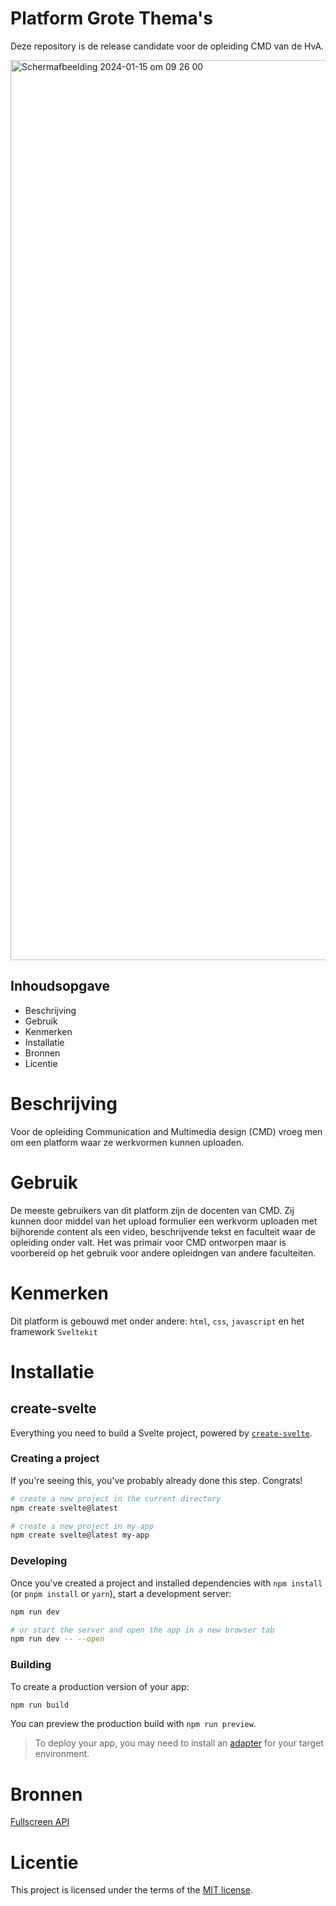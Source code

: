 # Platform Grote Thema's 

Deze repository is de release candidate voor de opleiding CMD van de HvA. 

<img width="1440" alt="Scherm­afbeelding 2024-01-15 om 09 26 00" src="https://github.com/Tristandemuijnck/lets-jam-webapplicatie/assets/89298385/73c761a7-6b16-40c1-80e5-ada6b99c00b2">

## Inhoudsopgave

* Beschrijving
* Gebruik
* Kenmerken
* Installatie
* Bronnen
* Licentie

# Beschrijving

Voor de opleiding Communication and Multimedia design (CMD) vroeg men om een platform waar ze werkvormen kunnen uploaden. 

# Gebruik

De meeste gebruikers van dit platform zijn de docenten van CMD. Zij kunnen door middel van het upload formulier een werkvorm uploaden met bijhorende content als een video, beschrijvende tekst en faculteit waar de opleiding onder valt. Het was primair voor CMD ontworpen maar is voorbereid op het gebruik voor andere opleidngen van andere faculteiten.

# Kenmerken

Dit platform is gebouwd met onder andere: `html`, `css`, `javascript` en het framework `Sveltekit`

# Installatie 
## create-svelte

Everything you need to build a Svelte project, powered by [`create-svelte`](https://github.com/sveltejs/kit/tree/master/packages/create-svelte).

### Creating a project

If you're seeing this, you've probably already done this step. Congrats!

```bash
# create a new project in the current directory
npm create svelte@latest

# create a new project in my-app
npm create svelte@latest my-app
```

### Developing

Once you've created a project and installed dependencies with `npm install` (or `pnpm install` or `yarn`), start a development server:

```bash
npm run dev

# or start the server and open the app in a new browser tab
npm run dev -- --open
```

### Building

To create a production version of your app:

```bash
npm run build
```

You can preview the production build with `npm run preview`.

> To deploy your app, you may need to install an [adapter](https://kit.svelte.dev/docs/adapters) for your target environment.

# Bronnen
[Fullscreen API](https://developer.mozilla.org/en-US/docs/Web/API/Fullscreen_API)

# Licentie

This project is licensed under the terms of the [MIT license](./LICENSE).
